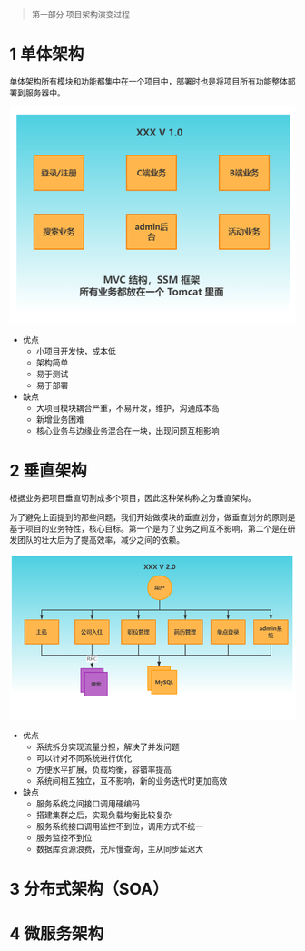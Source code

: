 > 第一部分 项目架构演变过程

# 1 单体架构

单体架构所有模块和功能都集中在一个项目中，部署时也是将项目所有功能整体部署到服务器中。

![image-20220726111528069](assest/image-20220726111528069.png)

- 优点
  - 小项目开发快，成本低
  - 架构简单
  - 易于测试
  - 易于部署
- 缺点
  - 大项目模块耦合严重，不易开发，维护，沟通成本高
  - 新增业务困难
  - 核心业务与边缘业务混合在一块，出现问题互相影响

# 2 垂直架构

根据业务把项目垂直切割成多个项目，因此这种架构称之为垂直架构。

为了避免上面提到的那些问题，我们开始做模块的垂直划分，做垂直划分的原则是基于项目的业务特性，核心目标。第一个是为了业务之间互不影响，第二个是在研发团队的壮大后为了提高效率，减少之间的依赖。

![image-20220726123521657](assest/image-20220726123521657.png)

- 优点
  - 系统拆分实现流量分担，解决了并发问题
  - 可以针对不同系统进行优化
  - 方便水平扩展，负载均衡，容错率提高
  - 系统间相互独立，互不影响，新的业务迭代时更加高效
- 缺点
  - 服务系统之间接口调用硬编码
  - 搭建集群之后，实现负载均衡比较复杂
  - 服务系统接口调用监控不到位，调用方式不统一
  - 服务监控不到位
  - 数据库资源浪费，充斥慢查询，主从同步延迟大

# 3 分布式架构（SOA）

# 4 微服务架构